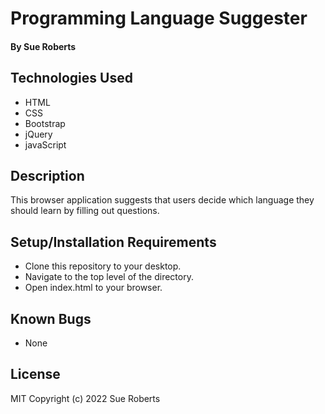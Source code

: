 # Programming Language Suggester
#### By Sue Roberts
## Technologies Used
* HTML
* CSS
* Bootstrap
* jQuery
* javaScript
## Description
This browser application suggests that users decide which language they should learn by filling out questions.
## Setup/Installation Requirements
* Clone this repository to your desktop.
* Navigate to the top level of the directory.
* Open index.html to your browser.
## Known Bugs
* None
## License
MIT Copyright (c) 2022 Sue Roberts
